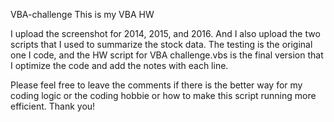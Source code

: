 VBA-challenge
This is my VBA HW

I upload the screenshot for 2014, 2015, and 2016. And I also upload the two scripts that I used to summarize the stock data. The testing is the original one I code, and the HW script for VBA challenge.vbs is the final version that I optimize the code and add the notes with each line.

Please feel free to leave the comments if there is the better way for my coding logic or the coding hobbie or how to make this script running more efficient. Thank you!

